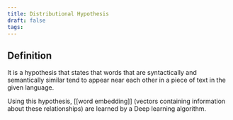 ```yaml
---
title: Distributional Hypothesis
draft: false
tags:
---
```

## Definition
It is a hypothesis that states that words that are syntactically and semantically similar tend to appear near each other in a piece of text in the given language. 

Using this hypothesis, [[word embedding]] (vectors containing information about these relationships) are learned by a Deep learning algorithm. 

